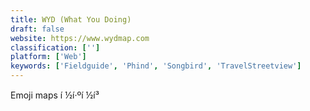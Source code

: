 ```yaml
---
title: WYD (What You Doing)
draft: false 
website: https://www.wydmap.com
classification: ['']
platform: ['Web']
keywords: ['Fieldguide', 'Phind', 'Songbird', 'TravelStreetview']
---
```

Emoji maps í ½í·ºí ½í³